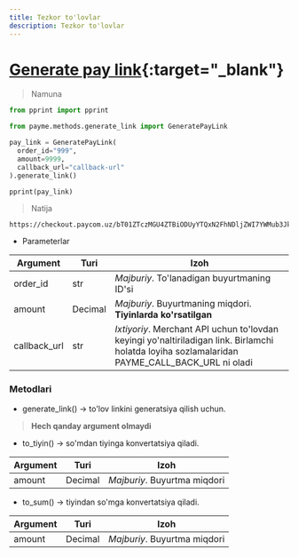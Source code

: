 ```yaml
---
title: Tezkor to'lovlar
description: Tezkor to'lovlar
---
```


# [Generate pay link](https://github.com/PayTechUz/payme-pkg/blob/master/lib/payme/methods/generate_link.py){:target="_blank"}

> Namuna
```python
from pprint import pprint

from payme.methods.generate_link import GeneratePayLink

pay_link = GeneratePayLink(
  order_id="999",
  amount=9999,
  callback_url="callback-url"
).generate_link()

pprint(pay_link)
```
> Natija
```shell
https://checkout.paycom.uz/bT01ZTczMGU4ZTBiODUyYTQxN2FhNDljZWI7YWMub3JkZXItaWQ9OTk5O2E9OTk5OTtjPXlvdXItY2FsbGJhY2stdXJs
```

- Parameterlar

| Argument     | Turi    | Izoh                                                                                                                                           |
|--------------|---------|------------------------------------------------------------------------------------------------------------------------------------------------|
| order_id     | str     | _Majburiy_. To'lanadigan buyurtmaning ID'si                                                                                                    |
| amount       | Decimal | _Majburiy_. Buyurtmaning miqdori. **Tiyinlarda ko'rsatilgan**                                                                                  |
| callback_url | str     | _Ixtiyoriy_. Merchant API uchun to'lovdan keyingi yo'naltiriladigan link. Birlamchi holatda loyiha sozlamalaridan PAYME_CALL_BACK_URL ni oladi |

### Metodlari
- generate_link() -> to'lov linkini generatsiya qilish uchun.
> **Hech qanday argument olmaydi**

- to_tiyin() -> so'mdan tiyinga konvertatsiya qiladi.

| Argument | Turi    | Izoh                         |
|----------|---------|------------------------------|
| amount   | Decimal | _Majburiy_. Buyurtma miqdori |

- to_sum() -> tiyindan so'mga konvertatsiya qiladi.

| Argument | Turi    | Izoh                         |
|----------|---------|------------------------------|
| amount   | Decimal | _Majburiy_. Buyurtma miqdori |
